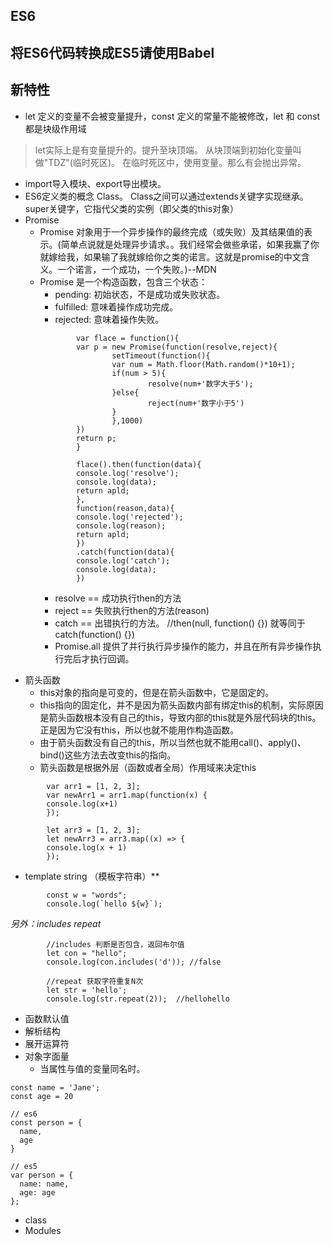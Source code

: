 ## ES6

## 将ES6代码转换成ES5请使用Babel

## 新特性
* let 定义的变量不会被变量提升，const 定义的常量不能被修改，let 和 const 都是块级作用域

>let实际上是有变量提升的。提升至块顶端。 从块顶端到初始化变量叫做"TDZ"(临时死区)。 在临时死区中，使用变量。那么有会抛出异常。

* import导入模块、export导出模块。
* ES6定义类的概念 Class。 Class之间可以通过extends关键字实现继承。super关键字，它指代父类的实例（即父类的this对象）
* Promise
    - Promise 对象用于一个异步操作的最终完成（或失败）及其结果值的表示。(简单点说就是处理异步请求。。我们经常会做些承诺，如果我赢了你就嫁给我，如果输了我就嫁给你之类的诺言。这就是promise的中文含义。一个诺言，一个成功，一个失败。)--MDN
    - Promise 是一个构造函数，包含三个状态：
        - pending: 初始状态，不是成功或失败状态。
        - fulfilled: 意味着操作成功完成。
        - rejected: 意味着操作失败。
        ```
                var flace = function(){
                var p = new Promise(function(resolve,reject){
                        setTimeout(function(){
                        var num = Math.floor(Math.random()*10+1);
                        if(num > 5){
                                resolve(num+'数字大于5');
                        }else{
                                reject(num+'数字小于5')
                        }
                        },1000)
                })
                return p;
                }

                flace().then(function(data){
                console.log('resolve');
                console.log(data);
                return apld;
                },
                function(reason,data){
                console.log('rejected');
                console.log(reason);
                return apld;
                })
                .catch(function(data){
                console.log('catch');
                console.log(data);
                })
        ```
        * resolve == 成功执行then的方法
        * reject == 失败执行then的方法(reason)
        * catch == 出错执行的方法。 //then(null, function() {}) 就等同于catch(function() {})
        * Promise.all 提供了并行执行异步操作的能力，并且在所有异步操作执行完后才执行回调。

+ 箭头函数
    - this对象的指向是可变的，但是在箭头函数中，它是固定的。
    - this指向的固定化，并不是因为箭头函数内部有绑定this的机制，实际原因是箭头函数根本没有自己的this，导致内部的this就是外层代码块的this。正是因为它没有this，所以也就不能用作构造函数。
    - 由于箭头函数没有自己的this，所以当然也就不能用call()、apply()、bind()这些方法去改变this的指向。
    - 箭头函数是根据外层（函数或者全局）作用域来决定this

``` 
        var arr1 = [1, 2, 3];
        var newArr1 = arr1.map(function(x) {
        console.log(x+1)
        });

        let arr3 = [1, 2, 3];
        let newArr3 = arr3.map((x) => {
        console.log(x + 1)
        });
```
* template string （模板字符串）**
```
        const w = "words";
        console.log(`hello ${w}`);

```
_另外：includes repeat_
```
        //includes 判断是否包含，返回布尔值
        let con = "hello";
        console.log(con.includes('d')); //false

        //repeat 获取字符重复N次
        let str = 'hello';
        console.log(str.repeat(2));  //hellohello
```
* 函数默认值
* 解析结构
* 展开运算符
* 对象字面量
    - 当属性与值的变量同名时。
```
const name = 'Jane';
const age = 20

// es6
const person = {
  name,
  age
}

// es5
var person = {
  name: name,
  age: age
};
```
* class
* Modules